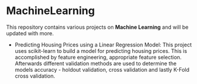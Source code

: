 # MachineLearning

This repository contains various projects on <b>Machine Learning</b> and will be updated with more.

- Predicting Housing Prices using a Linear Regression Model: This project uses scikit-learn to build a model for predicting housing prices. 
  This is accomplished by feature engineering, appropriate feature selection. Afterwards different validation methods are used to determine
  the models accuracy - holdout validation, cross validation and lastly K-Fold cross validation.
